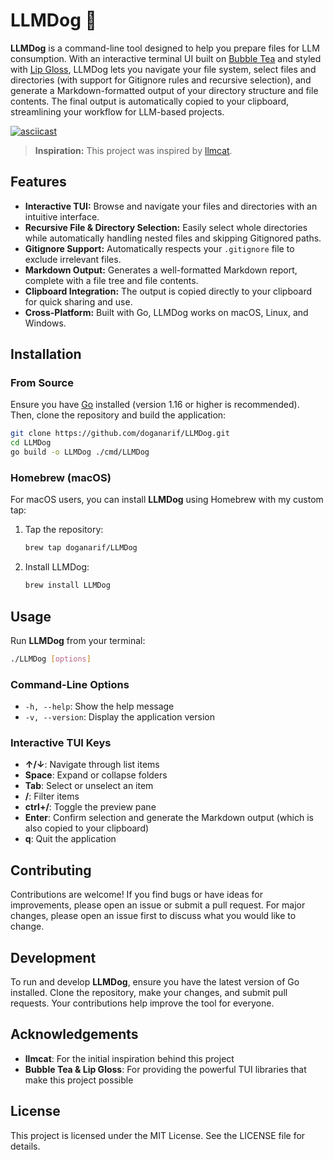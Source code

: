# LLMDog 🐶

**LLMDog** is a command-line tool designed to help you prepare files for LLM consumption. With an interactive terminal UI built on [Bubble Tea](https://github.com/charmbracelet/bubbletea) and styled with [Lip Gloss](https://github.com/charmbracelet/lipgloss), LLMDog lets you navigate your file system, select files and directories (with support for Gitignore rules and recursive selection), and generate a Markdown-formatted output of your directory structure and file contents. The final output is automatically copied to your clipboard, streamlining your workflow for LLM-based projects.

[![asciicast](https://asciinema.org/a/lq2kdE5H1efWxz8296EfZVfHk.svg)](https://asciinema.org/a/lq2kdE5H1efWxz8296EfZVfHk)

> **Inspiration:** This project was inspired by [llmcat](https://github.com/azer/llmcat).

## Features

- **Interactive TUI:** Browse and navigate your files and directories with an intuitive interface.
- **Recursive File & Directory Selection:** Easily select whole directories while automatically handling nested files and skipping Gitignored paths.
- **Gitignore Support:** Automatically respects your `.gitignore` file to exclude irrelevant files.
- **Markdown Output:** Generates a well-formatted Markdown report, complete with a file tree and file contents.
- **Clipboard Integration:** The output is copied directly to your clipboard for quick sharing and use.
- **Cross-Platform:** Built with Go, LLMDog works on macOS, Linux, and Windows.

## Installation

### From Source

Ensure you have [Go](https://golang.org/) installed (version 1.16 or higher is recommended). Then, clone the repository and build the application:

```bash
git clone https://github.com/doganarif/LLMDog.git
cd LLMDog
go build -o LLMDog ./cmd/LLMDog
```

### Homebrew (macOS)

For macOS users, you can install **LLMDog** using Homebrew with my custom tap:

1. Tap the repository:
   ```bash
   brew tap doganarif/LLMDog
   ```

2. Install LLMDog:
   ```bash
   brew install LLMDog
   ```

## Usage

Run **LLMDog** from your terminal:

```bash
./LLMDog [options]
```

### Command-Line Options

- `-h, --help`: Show the help message
- `-v, --version`: Display the application version

### Interactive TUI Keys

- **↑/↓**: Navigate through list items
- **Space**: Expand or collapse folders
- **Tab**: Select or unselect an item
- **/**: Filter items
- **ctrl+/**: Toggle the preview pane
- **Enter**: Confirm selection and generate the Markdown output (which is also copied to your clipboard)
- **q**: Quit the application

## Contributing

Contributions are welcome! If you find bugs or have ideas for improvements, please open an issue or submit a pull request. For major changes, please open an issue first to discuss what you would like to change.

## Development

To run and develop **LLMDog**, ensure you have the latest version of Go installed. Clone the repository, make your changes, and submit pull requests. Your contributions help improve the tool for everyone.

## Acknowledgements

- **llmcat**: For the initial inspiration behind this project
- **Bubble Tea & Lip Gloss**: For providing the powerful TUI libraries that make this project possible

## License

This project is licensed under the MIT License. See the LICENSE file for details.

